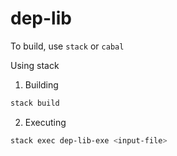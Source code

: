 # dep-lib

To build, use `stack` or `cabal`

Using stack

1. Building
``` sh
stack build
```
2. Executing

``` sh
stack exec dep-lib-exe <input-file>
```



